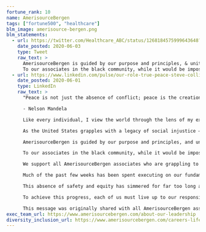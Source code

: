 ```yaml
---
fortune_rank: 10
name: AmerisourceBergen
tags: ["fortune500", "healthcare"]
blm_image: amerisource-bergen.png
blm_statements:
  - url: https://twitter.com/Healthcare_ABC/status/1268184575999643648?s=20
    date_posted: 2020-06-03
    type: Tweet
    raw_text: >
      AmerisourceBergen is guided by our purpose and principles, & unity in our responsibility to create healthier futures necessitates action to address and attack systematic inequality. Read a message from our Chairman, President and CEO Steve Collis:
      To our associates in the black community, while it would be impossible to say that I understand the emotions you're feeling, I can say that I, along with AmerisourceBergen, stand with you and are at the ready to confront oppression. Your lives matter.
  - url: https://www.linkedin.com/pulse/our-role-true-peace-steve-collis/
    date_posted: 2020-06-01
    type: LinkedIn
    raw_text: >
      "Peace is not just the absence of conflict; peace is the creation of an environment where all can flourish, regardless of race, colour, creed, religion, gender, class, caste, or any other social markers of difference. "

      - Nelson Mandela

      Like every individual, I view the world through the lens of my experiences. That lens for me is tinted by my formative years in South Africa, my experience coming to the United States of America as an outsider as well as the privilege that’s been afforded to me by the color of my skin.

      As the United States grapples with a legacy of social injustice – horrifically punctuated with the recent killings of George Floyd and Ahmaud Arbery among many others – I am reminded of Nelson Mandela’s words on peace. Mandela, one of my heroes as a native South African, spoke in India in 2004 and called out what so many of us in positions of privilege in the United States are increasingly confronting. That a country where people of color do not and cannot feel safe is not a country at peace. The United States has made progress in our lifetime, but remains in everyday conflict over the fundamental right of equality. It is the responsibility of institutions and individuals with power to support the side of justice in this struggle.

      AmerisourceBergen is guided by our purpose and principles, and unity in our responsibility to create healthier futures necessitates action to address and attack systematic inequality. Our company and our foundation provide meaningful support to non-profit organizations that fight for justice and work to strengthen communities who feel the impact of oppression and discrimination. Earlier today, we shared with our associates that their donations to the Equal Justice Initiative and other organizations will be matched on a 2 to 1 basis.

      To our associates in the black community, while it would be impossible to say that I understand the emotions you’re feeling, I can say that I, along with AmerisourceBergen, stand with you and are at the ready to confront oppression. Your lives matter.

      We support all AmerisourceBergen associates who are grappling to address their environment now. We are actively communicating with our associates and ensuring everyone has access to resources and assistance including support for mental health and crisis preparedness.

      Much of the past few weeks has been spent executing on our fundamental role in confronting a global pandemic. Through this global health crisis our organization, on the backs of every one of our 22,000 associates, has persevered and remained hopeful for a return to normal. The unacceptable truth that we must confront and work to overcome is that many people, for no other reason than the color of their skin, do not have a normal to return to.

      This absence of safety and equity has simmered for far too long and now after myriad examples of violence against communities of color, peaceful protests have in many cases boiled into destruction on the streets of many cities across the United States and the globe. I know that health care providers that our company supports, many of whom care for vulnerable populations, have been impacted and my sincere hope is that the current violence and unrest can quickly be replaced by acceleration of action and progress towards meaningful equity.

      To achieve this progress, each of us must live up to our responsibility to work towards true peace. A peace, as Mandela defines, where all can flourish regardless of our beautiful differences.

      This message was originally shared with all AmerisourceBergen associates on June 1, 2020. Edits were made to remove reference to internal programs.
exec_team_url: https://www.amerisourcebergen.com/about-our-leadership
diversity_inclusion_url: https://www.amerisourcebergen.com/careers-life-at-abc/diversity
---
```

